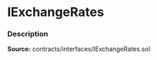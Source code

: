 # IExchangeRates

### Description <a id="description"></a>

**Source:** contracts/interfaces/IExchangeRates.sol

